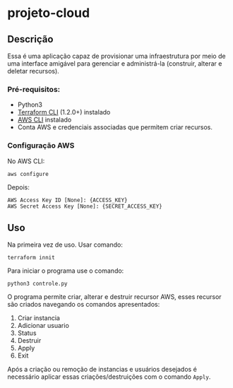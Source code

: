 # projeto-cloud
## Descrição
Essa é uma aplicação capaz de provisionar uma infraestrutura por meio de uma interface amigável para gerenciar e administrá-la (construir, alterar e deletar recursos).
### Pré-requisitos:
 - Python3
 - [Terraform CLI](https://developer.hashicorp.com/terraform/tutorials/aws-get-started/install-cli) (1.2.0+) instalado
 - [AWS CLI](https://docs.aws.amazon.com/cli/latest/userguide/getting-started-install.html) instalado 
 - Conta AWS e credenciais associadas que permitem criar recursos.
 
 ### Configuração AWS
 No AWS CLI:
 ```
 aws configure 
 ```
 Depois:
 ```
AWS Access Key ID [None]: {ACCESS_KEY}
AWS Secret Access Key [None]: {SECRET_ACCESS_KEY}
```
## Uso
Na primeira vez de uso. Usar comando:
```
terraform innit
```
Para iniciar o programa use o comando:
```
python3 controle.py
```
O programa permite criar, alterar e destruir recursor AWS, esses recursor são criados navegando os comandos apresentados:
1. Criar instancia
2. Adicionar usuario
3. Status
4. Destruir
5. Apply
6. Exit

Após a criação ou remoção de instancias e usuários desejados é necessário aplicar essas criações/destruições com o comando ```Apply```.
 

